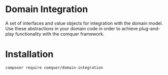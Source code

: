# Domain Integration

A set of interfaces and value objects for integration with the domain model. Use these abstractions in your domain code in order to achieve plug-and-play functionality with the comquer framework.

# Installation
```
composer require comquer/domain-integration
```

